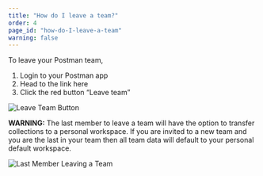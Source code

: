 ```yaml
---
title: "How do I leave a team?"
order: 4
page_id: "how-do-I-leave-a-team"
warning: false
---
```

To leave your Postman team,

1. Login to your Postman app
2. Head to the link here
3. Click the red button “Leave team”

![Leave Team Button](https://support.getpostman.com/hc/article_attachments/360026451734/Screen_Shot_2019-02-19_at_14.57.48.png)

**WARNING:** The last member to leave a team will have the option to transfer collections to a personal workspace.
If you are invited to a new team and you are the last in your team then all team data will default to your personal default workspace.

![Last Member Leaving a Team](https://support.getpostman.com/hc/article_attachments/360054233593/Screen_Shot_2019-12-13_at_2.52.33_PM.png)
